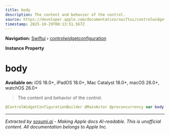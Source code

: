 ```yaml
---
title: body
description: The content and behavior of the control.
source: https://developer.apple.com/documentation/swiftui/controlwidgetconfiguration/body-swift.property
timestamp: 2025-10-29T00:13:51.567Z
---
```


**Navigation:** [Swiftui](/documentation/swiftui) › [controlwidgetconfiguration](/documentation/swiftui/controlwidgetconfiguration)

**Instance Property**

# body

**Available on:** iOS 18.0+, iPadOS 18.0+, Mac Catalyst 18.0+, macOS 26.0+, watchOS 26.0+

> The content and behavior of the control.

```swift
@ControlWidgetConfigurationBuilder @MainActor @preconcurrency var body: Self.Body { get }
```

---

*Extracted by [sosumi.ai](https://sosumi.ai) - Making Apple docs AI-readable.*
*This is unofficial content. All documentation belongs to Apple Inc.*
